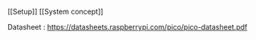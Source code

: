 [[Setup]]
[[System concept]]


Datasheet : https://datasheets.raspberrypi.com/pico/pico-datasheet.pdf